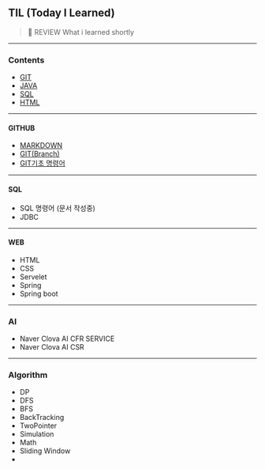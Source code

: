 ## TIL (Today I Learned)
> 📝 REVIEW What i learned shortly
---

### Contents

- [GIT](https://github.com/jigreg/TIL/tree/master/GIT%20STUDY)
- [JAVA]()
- [SQL](https://github.com/jigreg/TIL/tree/master/SQL%20STUDY)
- [HTML](https://github.com/jigreg/TIL/tree/master/WEB%20STUDY)



---

#### GITHUB

- [MARKDOWN](https://github.com/jigreg/TIL/blob/master/GIT%20STUDY/MarkDown.md)
- [GIT(Branch)](https://github.com/jigreg/TIL/blob/master/GIT%20STUDY/branch.md)
- [GIT기초 명령어](https://github.com/jigreg/TIL/blob/master/GIT%20STUDY/GIT%20%EC%9A%A9%EC%96%B4.md)



---

#### SQL

- SQL 명령어 (문서 작성중)
- JDBC



---

#### WEB

- HTML
- CSS
- Servelet
- Spring
- Spring boot

---

### AI

- Naver Clova AI CFR SERVICE
- Naver Clova AI CSR

---

### Algorithm

- DP
- DFS
- BFS
- BackTracking
- TwoPointer
- Simulation
- Math
- Sliding Window
-
